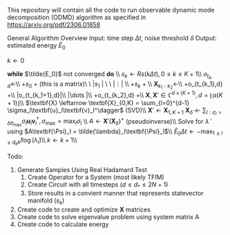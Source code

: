This repository will contain all the code to run observable dynamic mode decomposition (ODMD) algorithm as specified in https://arxiv.org/pdf/2306.01858

General Algorithm Overview
Input: time step $\Delta t$, noise threshold $\tilde{\delta}$
Output: estimated energy $\tilde{E}_0$

$k \leftarrow 0$

**while**  $\tilde{E_0}$ not converged **do** \\\\
    $s_k \leftarrow Rs(k\Delta t), 0 \le k \le K+1$\\\\
    $o_{t_k,d} \leftarrow$\\\\
    +$s_0$   + (this is a matrix)\\ \\
    |$s_1$   | \\ \\
    |$\vdots$| \\\\
    +$s_k$   + \\\\
    $\textbf{X}_{k_1:k_2} \leftarrow$\\\\
    +o_{t_{k_1},d}  +\\\\
    |o_{t_{k_1+1},d}|\\\\
    |\dots          |\\\\
    +o_{t_{k_2},d}  +\\\\
    $\textbf{X}, \textbf{X}' \in \mathbb{C}^{d\times(K+1)}, d = \lfloor\alpha(K+1)\rfloor$\\\\
    $\textbf{X} \leftarrow \textbf{X}_{0,K} = \sum_{l=0}^{d-1} \sigma_l\textbf{u}_l\textbf{v}_l^\dagger$ (SVD)\\\\
    $\textbf{X}' \leftarrow \textbf{X}_{1,K+1}$
    $\textbf{X}_\tilde{\delta} \leftarrow \sum_{l:\sigma_l>\tilde{\delta}\sigma_{\text{max}}} \sigma_l\textbf{u}_l\textbf{v}_l^\dagger, \sigma_{\text{max}} = \max_l\sigma_l$ \\\\
    $A \leftarrow \textbf{X}'\left(\textbf{X}_\tilde{\delta} \right)^+$ (pseudoinverse)\\\\
    Solve for $\tilde{\lambda}$ using $A\textbf{\Psi}_l = \tilde{\lambda}_l\textbf{\Psi}_l$\\\\
    $\tilde{E}_0\Delta t \leftarrow - \max_{1\le l \le d_kk} I \log\left(\tilde{\lambda}_l\right)$\\\\
    $k \leftarrow k+1$\\\\

Todo:
1. Generate Samples Using Real Hadamard Test
    1. Create Operator for a System (most likely TFIM)
    2. Create Circuit with all timesteps ($d \le d_* \le 2N+1$)
    3. Store results in a convient manner that represents statevector manifold ($s_k$)
2. Create code to create and optimize **X** matrices
3. Create code to solve eigenvalue problem using system matrix A
4. Create code to calculate energy